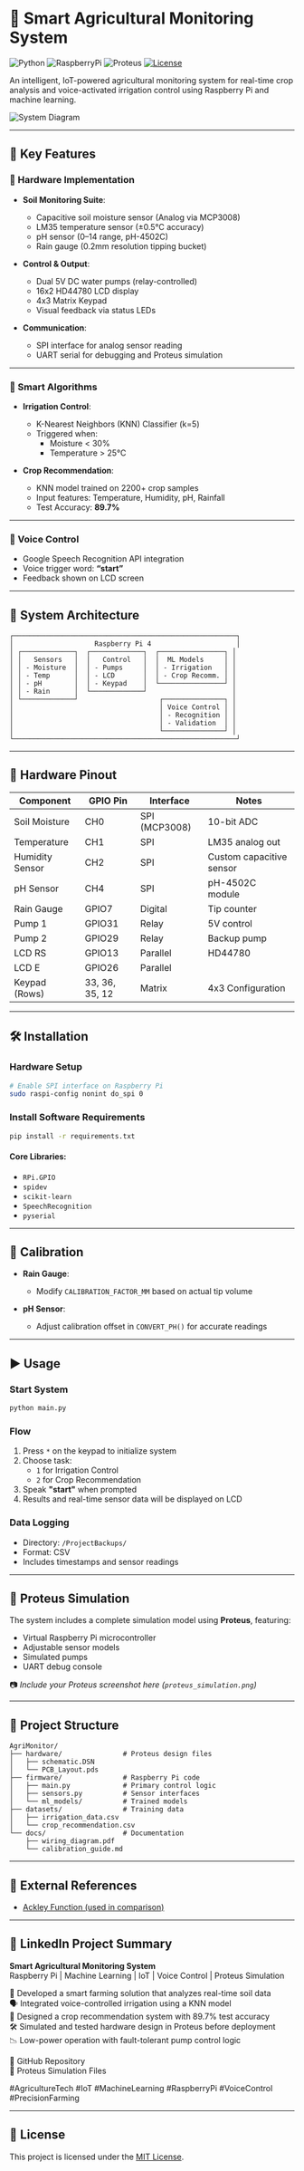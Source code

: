 # 🌱 Smart Agricultural Monitoring System

![Python](https://img.shields.io/badge/Python-3.8%2B-blue)
![RaspberryPi](https://img.shields.io/badge/Hardware-Raspberry_Pi-red)
![Proteus](https://img.shields.io/badge/Simulation-Proteus-important)
[![License](https://img.shields.io/badge/License-MIT-yellow.svg)](https://opensource.org/licenses/MIT)

An intelligent, IoT-powered agricultural monitoring system for real-time crop analysis and voice-activated irrigation control using Raspberry Pi and machine learning.

![System Diagram](WhatsApp-Image-2025-02-11-at-13.54.56_fe680e07.jpg)

---

## 🚀 Key Features

### 🔧 Hardware Implementation

- **Soil Monitoring Suite**:
  - Capacitive soil moisture sensor (Analog via MCP3008)
  - LM35 temperature sensor (±0.5°C accuracy)
  - pH sensor (0–14 range, pH-4502C)
  - Rain gauge (0.2mm resolution tipping bucket)

- **Control & Output**:
  - Dual 5V DC water pumps (relay-controlled)
  - 16x2 HD44780 LCD display
  - 4x3 Matrix Keypad
  - Visual feedback via status LEDs

- **Communication**:
  - SPI interface for analog sensor reading
  - UART serial for debugging and Proteus simulation

---

### 🧠 Smart Algorithms

- **Irrigation Control**:
  - K-Nearest Neighbors (KNN) Classifier (k=5)
  - Triggered when:
    - Moisture < 30%
    - Temperature > 25°C

- **Crop Recommendation**:
  - KNN model trained on 2200+ crop samples
  - Input features: Temperature, Humidity, pH, Rainfall
  - Test Accuracy: **89.7%**

---

### 🎤 Voice Control

- Google Speech Recognition API integration  
- Voice trigger word: **“start”**
- Feedback shown on LCD screen

---

## 📐 System Architecture

```
┌───────────────────────────────────────────────────────┐
│                    Raspberry Pi 4                     │
│ ┌─────────────┐  ┌─────────────┐  ┌────────────────┐ │
│ │   Sensors   │  │   Control   │  │  ML Models     │ │
│ │ - Moisture  │  │ - Pumps     │  │ - Irrigation   │ │
│ │ - Temp      │  │ - LCD       │  │ - Crop Recomm. │ │
│ │ - pH        │  │ - Keypad    │  └────────────────┘ │
│ │ - Rain      │  └─────────────┘                     │
│ └─────────────┘                    ┌───────────────┐ │
│                                    │ Voice Control │ │
│                                    │ - Recognition │ │
│                                    │ - Validation  │ │
│                                    └───────────────┘ │
└───────────────────────────────────────────────────────┘
```

---

## 🧰 Hardware Pinout

| Component        | GPIO Pin       | Interface     | Notes                        |
|------------------|----------------|---------------|------------------------------|
| Soil Moisture    | CH0            | SPI (MCP3008) | 10-bit ADC                   |
| Temperature      | CH1            | SPI           | LM35 analog out              |
| Humidity Sensor  | CH2            | SPI           | Custom capacitive sensor     |
| pH Sensor        | CH4            | SPI           | pH-4502C module              |
| Rain Gauge       | GPIO7          | Digital       | Tip counter                  |
| Pump 1           | GPIO31         | Relay         | 5V control                   |
| Pump 2           | GPIO29         | Relay         | Backup pump                  |
| LCD RS           | GPIO13         | Parallel      | HD44780                      |
| LCD E            | GPIO26         | Parallel      |                              |
| Keypad (Rows)    | 33, 36, 35, 12 | Matrix        | 4x3 Configuration            |

---

## 🛠️ Installation

### Hardware Setup

```bash
# Enable SPI interface on Raspberry Pi
sudo raspi-config nonint do_spi 0
```

### Install Software Requirements

```bash
pip install -r requirements.txt
```

#### Core Libraries:
- `RPi.GPIO`
- `spidev`
- `scikit-learn`
- `SpeechRecognition`
- `pyserial`

---

## 🔧 Calibration

- **Rain Gauge**:
  - Modify `CALIBRATION_FACTOR_MM` based on actual tip volume

- **pH Sensor**:
  - Adjust calibration offset in `CONVERT_PH()` for accurate readings

---

## ▶️ Usage

### Start System

```bash
python main.py
```

### Flow

1. Press `*` on the keypad to initialize system
2. Choose task:
   - `1` for Irrigation Control
   - `2` for Crop Recommendation
3. Speak **"start"** when prompted
4. Results and real-time sensor data will be displayed on LCD

### Data Logging

- Directory: `/ProjectBackups/`
- Format: CSV
- Includes timestamps and sensor readings

---

## 🧪 Proteus Simulation

The system includes a complete simulation model using **Proteus**, featuring:

- Virtual Raspberry Pi microcontroller
- Adjustable sensor models
- Simulated pumps
- UART debug console

📷 *Include your Proteus screenshot here (`proteus_simulation.png`)*

---

## 📁 Project Structure

```
AgriMonitor/
├── hardware/               # Proteus design files
│   ├── schematic.DSN
│   └── PCB_Layout.pds
├── firmware/               # Raspberry Pi code
│   ├── main.py             # Primary control logic
│   ├── sensors.py          # Sensor interfaces
│   └── ml_models/          # Trained models
├── datasets/               # Training data
│   ├── irrigation_data.csv
│   └── crop_recommendation.csv
└── docs/                   # Documentation
    ├── wiring_diagram.pdf
    └── calibration_guide.md
```

---

## 🔗 External References

- [Ackley Function (used in comparison)](https://www.sfu.ca/~ssurjano/ackley.html)

---

## 💼 LinkedIn Project Summary

**Smart Agricultural Monitoring System**  
Raspberry Pi | Machine Learning | IoT | Voice Control | Proteus Simulation

🚜 Developed a smart farming solution that analyzes real-time soil data  
🗣️ Integrated voice-controlled irrigation using a KNN model  
🌾 Designed a crop recommendation system with 89.7% test accuracy  
🛠️ Simulated and tested hardware design in Proteus before deployment  
📉 Low-power operation with fault-tolerant pump control logic

🔗 GitHub Repository  
🔗 Proteus Simulation Files  

#AgricultureTech #IoT #MachineLearning #RaspberryPi #VoiceControl #PrecisionFarming

---

## 📜 License

This project is licensed under the [MIT License](https://opensource.org/licenses/MIT).
